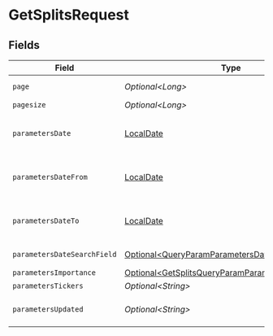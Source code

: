 # GetSplitsRequest


## Fields

| Field                                                                                                                    | Type                                                                                                                     | Required                                                                                                                 | Description                                                                                                              |
| ------------------------------------------------------------------------------------------------------------------------ | ------------------------------------------------------------------------------------------------------------------------ | ------------------------------------------------------------------------------------------------------------------------ | ------------------------------------------------------------------------------------------------------------------------ |
| `page`                                                                                                                   | *Optional\<Long>*                                                                                                        | :heavy_minus_sign:                                                                                                       | Page number                                                                                                              |
| `pagesize`                                                                                                               | *Optional\<Long>*                                                                                                        | :heavy_minus_sign:                                                                                                       | Page size                                                                                                                |
| `parametersDate`                                                                                                         | [LocalDate](https://docs.oracle.com/javase/8/docs/api/java/time/LocalDate.html)                                          | :heavy_minus_sign:                                                                                                       | Date in YYYY-MM-DD format                                                                                                |
| `parametersDateFrom`                                                                                                     | [LocalDate](https://docs.oracle.com/javase/8/docs/api/java/time/LocalDate.html)                                          | :heavy_minus_sign:                                                                                                       | Start date in YYYY-MM-DD format                                                                                          |
| `parametersDateTo`                                                                                                       | [LocalDate](https://docs.oracle.com/javase/8/docs/api/java/time/LocalDate.html)                                          | :heavy_minus_sign:                                                                                                       | End date in YYYY-MM-DD format                                                                                            |
| `parametersDateSearchField`                                                                                              | [Optional\<QueryParamParametersDateSearchField>](../../models/operations/QueryParamParametersDateSearchField.md)         | :heavy_minus_sign:                                                                                                       | Date search field                                                                                                        |
| `parametersImportance`                                                                                                   | [Optional\<GetSplitsQueryParamParametersImportance>](../../models/operations/GetSplitsQueryParamParametersImportance.md) | :heavy_minus_sign:                                                                                                       | Importance                                                                                                               |
| `parametersTickers`                                                                                                      | *Optional\<String>*                                                                                                      | :heavy_minus_sign:                                                                                                       | Tickers                                                                                                                  |
| `parametersUpdated`                                                                                                      | *Optional\<String>*                                                                                                      | :heavy_minus_sign:                                                                                                       | Updated time in Unix format                                                                                              |